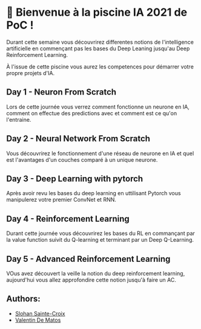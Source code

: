 # :wave: Bienvenue à la piscine IA 2021 de PoC !

Durant cette semaine vous découvrirez differentes notions de l'intelligence artificielle en commençant pas les bases du Deep Leaning jusqu'au Deep Reinforcement Learning.

À l'issue de cette piscine vous aurez les competences pour démarrer votre propre projets d'IA.

## Day 1 - Neuron From Scratch
Lors de cette journée vous verrez comment fonctionne un neurone en IA, comment on effectue des predictions avec et comment est ce qu'on l'entraine.

## Day 2 - Neural Network From Scratch
Vous découvrirez le fonctionnement d'une réseau de neurone en IA et quel est l'avantages d'un couches comparé à un unique neurone.

## Day 3 - Deep Learning with pytorch
Après avoir revu les bases du deep learning en uttilisant Pytorch vous manipulerez votre premier ConvNet et RNN.

## Day 4 - Reinforcement Learning
Durant cette journée vous découvrirez les bases du RL en commançant par la value function suivit du Q-learning et terminant par un Deep Q-Learning. 

## Day 5 - Advanced Reinforcement Learning
VOus avez découvert la veille la notion du deep reinforcement learning, aujourd'hui vous allez approfondire cette notion jusqu'à faire un AC.

## Authors:
- [Slohan Sainte-Croix](https://github.com/L-Antique)
- [Valentin De Matos](https://github.com/Thytu)
